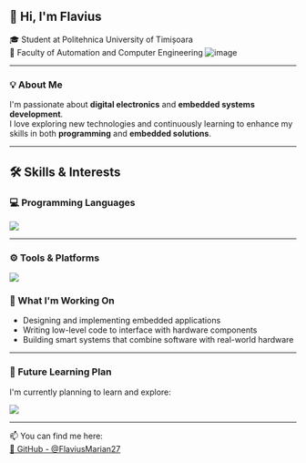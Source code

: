 ## 👋 Hi, I'm Flavius 

🎓 Student at Politehnica University of Timișoara  
🏫 Faculty of Automation and Computer Engineering
![image](https://github.com/user-attachments/assets/250223ca-75ac-43aa-b272-68c371ebe6ab)

---

### 💡 About Me

I'm passionate about **digital electronics** and **embedded systems development**.  
I love exploring new technologies and continuously learning to enhance my skills in both **programming** and **embedded solutions**.

---

## 🛠️ Skills & Interests

### 💻 Programming Languages  
<img src="https://skillicons.dev/icons?i=c,cpp,java,python,mysql,mongodb,html,css,js" />

---

### ⚙️ Tools & Platforms  
<img src="https://skillicons.dev/icons?i=linux,arduino,git,bash" />

### 🚀 What I'm Working On

- Designing and implementing embedded applications  
- Writing low-level code to interface with hardware components  
- Building smart systems that combine software with real-world hardware

---

### 📘 Future Learning Plan

I'm currently planning to learn and explore:

<img src="https://skillicons.dev/icons?i=rust,cs,go" />

---

📫 You can find me here:  
[🔗 GitHub - @FlaviusMarian27](https://github.com/FlaviusMarian27)

